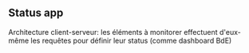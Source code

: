## Status app
Architecture client-serveur: les éléments à monitorer effectuent d'eux-même les requêtes pour définir leur status
(comme dashboard BdE)